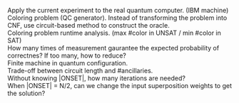 Apply the current experiment to the real quantum computer. (IBM machine)  
Coloring problem (QC generator). Instead of transforming the problem into CNF, use circuit-based method to construct the oracle.  
Coloring problem runtime analysis. (max #color in UNSAT / min #color in SAT)  
How many times of measurement gaurantee the expected probability of correctnes? If too many, how to reduce?  
Finite machine in quantum configuration.  
Trade-off between circuit length and #ancillaries.  
Without knowing |ONSET|, how many iterations are needed?  
When |ONSET| = N/2, can we change the input superposition weights to get the solution?  